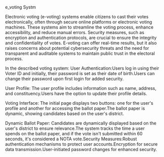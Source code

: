 e_voting Systm

Electronic voting (e-voting) systems enable citizens to cast their votes electronically, often through secure online platforms or electronic voting machines. These systems aim to streamline the voting process, enhance accessibility, and reduce manual errors. Security measures, such as encryption and authentication protocols, are crucial to ensure the integrity and confidentiality of votes. E-voting can offer real-time results, but it also raises concerns about potential cybersecurity threats and the need for transparent and auditable systems to maintain public trust in the electoral process.

In the described 
voting system:
User Authentication:Users log in using their Voter ID and initially, their password is set as their date of birth.Users can change their password upon first login for added security.

User Profile:
The user profile includes information such as name, address, and constituency.Users have the option to update their profile details.

Voting Interface:
The initial page displays two buttons: one for the user's profile and another for accessing the ballot paper.The ballot paper is dynamic, showing candidates based on the user's district.

Dynamic Ballot Paper:
Candidates are dynamically displayed based on the user's district to ensure relevance.The system tracks the time a user spends on the ballot paper, and if the vote isn't submitted within 60 seconds, it's considered a NOTA vote.Security Measures:Robust authentication mechanisms to protect user accounts.Encryption for secure data transmission.User-initiated password changes for enhanced security.